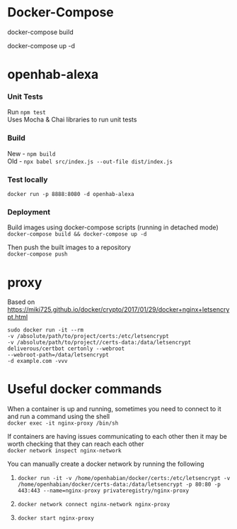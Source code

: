 # Docker-Compose

docker-compose build

docker-compose up -d


# openhab-alexa
### Unit Tests
Run ```npm test``` 
\
Uses Mocha & Chai libraries to run unit tests

### Build
New - ```npm build```
\
Old - ```npx babel src/index.js --out-file dist/index.js```

### Test locally
```docker run -p 8888:8080 -d openhab-alexa```


### Deployment
Build images using docker-compose scripts (running in detached mode)\
```docker-compose build && docker-compose up -d```

Then push the built images to a repository\
```docker-compose push```  
  
  
# proxy
Based on https://miki725.github.io/docker/crypto/2017/01/29/docker+nginx+letsencrypt.html

```sudo docker run -it --rm```\
```-v /absolute/path/to/project/certs:/etc/letsencrypt ```\
```-v /absolute/path/to/project//certs-data:/data/letsencrypt ```\
```deliverous/certbot certonly --webroot```\
```--webroot-path=/data/letsencrypt ```\
```-d example.com -vvv```


# Useful docker commands
When a container is up and running, sometimes you need to connect to it and run a command using the shell\
```docker exec -it nginx-proxy /bin/sh```

If containers are having issues communicating to each other then it may be worth checking that they can reach each other\
```docker network inspect nginx-network```

You can manually create a docker network by running the following
1) ```docker run -it -v /home/openhabian/docker/certs:/etc/letsencrypt -v /home/openhabian/docker/certs-data:/data/letsencrypt -p 80:80 -p 443:443 --name=nginx-proxy privateregistry/nginx-proxy```

2) ```docker network connect nginx-network nginx-proxy```

3) ```docker start nginx-proxy```
